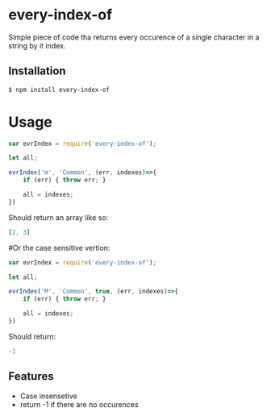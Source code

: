 # every-index-of

Simple piece of code tha returns every occurence of a single character in a string by it index.

## Installation

```bash
$ npm install every-index-of
```

# Usage

```js
var evrIndex = require('every-index-of');

let all;

evrIndex('m', 'Common', (err, indexes)=>{
	if (err) { throw err; }

	all = indexes;
})

```

Should return an array like so:

```js
[2, 3]
```

#Or the case sensitive vertion:

```js
var evrIndex = require('every-index-of');

let all;

evrIndex('M', 'Common', true, (err, indexes)=>{
    if (err) { throw err; }

    all = indexes;
})

```

Should return:

```js
-1
```

## Features

  * Case insensetive
  * return -1 if there are no occurences
